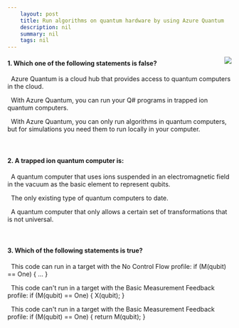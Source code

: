 ```yaml
---
    layout: post
    title: Run algorithms on quantum hardware by using Azure Quantum 
    description: nil
    summary: nil
    tags: nil
---
```



 <a target="_blank" href="https://docs.microsoft.com/en-us/learn/modules/run-algorithms-quantum-hardware-azure-quantum/7-knowledge-check/"><i class="fas fa-external-link-alt"></i> </a>
 <img align="right" src="https://docs.microsoft.com/en-us/learn/achievements/quantum.run-quantum-algorithms-hardware.svg">
####  1. Which one of the following statements is false?


<i class='far fa-square'></i> &nbsp;&nbsp;Azure Quantum is a cloud hub that provides access to quantum computers in the cloud.

<i class='far fa-square'></i> &nbsp;&nbsp;With Azure Quantum, you can run your Q# programs in trapped ion quantum computers.

<i class='fas fa-check-square' style='color: Dodgerblue;'></i> &nbsp;&nbsp;With Azure Quantum, you can only run algorithms in quantum computers, but for simulations you need them to run locally in your computer.
<br />
<br />
<br />

####  2. A trapped ion quantum computer is:


<i class='fas fa-check-square' style='color: Dodgerblue;'></i> &nbsp;&nbsp;A quantum computer that uses ions suspended in an electromagnetic field in the vacuum as the basic element to represent qubits.

<i class='far fa-square'></i> &nbsp;&nbsp;The only existing type of quantum computers to date.

<i class='far fa-square'></i> &nbsp;&nbsp;A quantum computer that only allows a certain set of transformations that is not universal.
<br />
<br />
<br />

####  3. Which of the following statements is true?


<i class='far fa-square'></i> &nbsp;&nbsp;This code can run in a target with the No Control Flow profile: if (M(qubit) == One) { ... }

<i class='far fa-square'></i> &nbsp;&nbsp;This code can't run in a target with the Basic Measurement Feedback profile: if (M(qubit) == One) { X(qubit); }

<i class='fas fa-check-square' style='color: Dodgerblue;'></i> &nbsp;&nbsp;This code can't run in a target with the Basic Measurement Feedback profile: if (M(qubit) == One) { return M(qubit); }
<br />
<br />
<br />
